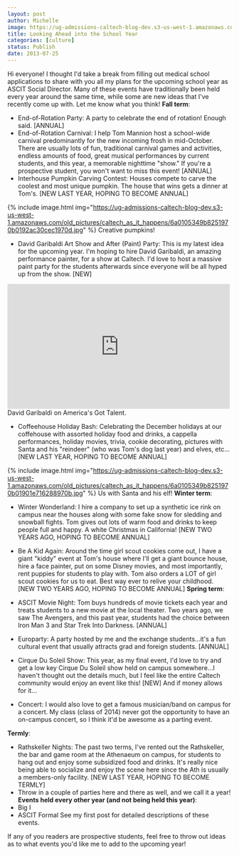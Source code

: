 ```yaml
---
layout: post
author: Michelle
image: https://ug-admissions-caltech-blog-dev.s3-us-west-1.amazonaws.com/old_pictures/caltech_as_it_happens/6a0105349b8251970b0192ac30d037970d.jpg
title: Looking Ahead into the School Year
categories: [culture]
status: Publish
date: 2013-07-25
---
```


Hi everyone!
I thought I'd take a break from filling out medical school applications to share with you all my plans for the upcoming school year as ASCIT Social Director. Many of these events have traditionally been held every year around the same time, while some are new ideas that I've recently come up with. Let me know what you think!
**Fall term**:
+ End-of-Rotation Party: A party to celebrate the end of rotation! Enough said. [ANNUAL]
+ End-of-Rotation Carnival: I help Tom Mannion host a school-wide carnival predominantly for the new incoming frosh in mid-October. There are usually lots of fun, traditional carnival games and activities, endless amounts of food, great musical performances by current students, and this year, a memorable nighttime "show." If you're a prospective student, you won't want to miss this event! [ANNUAL]
+ Interhouse Pumpkin Carving Contest: Houses compete to carve the coolest and most unique pumpkin. The house that wins gets a dinner at Tom's. [NEW LAST YEAR, HOPING TO BECOME ANNUAL]


{% include image.html img="https://ug-admissions-caltech-blog-dev.s3-us-west-1.amazonaws.com/old_pictures/caltech_as_it_happens/6a0105349b8251970b0192ac30cec1970d.jpg" %}
Creative pumpkins!
+ David Garibaldi Art Show and After (Paint) Party: This is my latest idea for the upcoming year. I'm hoping to hire David Garibaldi, an amazing performance painter, for a show at Caltech. I'd love to host a massive paint party for the students afterwards since everyone will be all hyped up from the show. [NEW]
<iframe frameborder="0" height="281" src="https://www.youtube.com/embed/n2GvZHvJ90o?feature=oembed" width="500"></iframe>
David Garibaldi on America's Got Talent.

+ Coffeehouse Holiday Bash: Celebrating the December holidays at our coffehouse with assorted holiday food and drinks, a cappella performances, holiday movies, trivia, cookie decorating, pictures with Santa and his "reindeer" (who was Tom's dog last year) and elves, etc... [NEW LAST YEAR, HOPING TO BECOME ANNUAL]


{% include image.html img="https://ug-admissions-caltech-blog-dev.s3-us-west-1.amazonaws.com/old_pictures/caltech_as_it_happens/6a0105349b8251970b01901e716288970b.jpg" %}
Us with Santa and his elf!
**Winter term**:
+ Winter Wonderland: I hire a company to set up a synthetic ice rink on campus near the houses along with some fake snow for sledding and snowball fights. Tom gives out lots of warm food and drinks to keep people full and happy. A white Christmas in California! [NEW TWO YEARS AGO, HOPING TO BECOME ANNUAL]
+ Be A Kid Again: Around the time girl scout cookies come out, I have a giant "kiddy" event at Tom's house where I'll get a giant bounce house, hire a face painter, put on some Disney movies, and most importantly, rent puppies for students to play with. Tom also orders a LOT of girl scout cookies for us to eat. Best way ever to relive your childhood. [NEW TWO YEARS AGO, HOPING TO BECOME ANNUAL]
**Spring term**:
+ ASCIT Movie Night: Tom buys hundreds of movie tickets each year and treats students to a new movie at the local theater. Two years ago, we saw The Avengers, and this past year, students had the choice between Iron Man 3 and Star Trek Into Darkness. [ANNUAL]
+ Europarty: A party hosted by me and the exchange students...it's a fun cultural event that usually attracts grad and foreign students. [ANNUAL]
+ Cirque Du Soleil Show: This year, as my final event, I'd love to try and get a low key Cirque Du Soleil show held on campus somewhere...I haven't thought out the details much, but I feel like the entire Caltech community would enjoy an event like this! [NEW]
And if money allows for it...

+ Concert: I would also love to get a famous musician/band on campus for a concert. My class (class of 2014) never got the opportunity to have an on-campus concert, so I think it'd be awesome as a parting event.

**Termly**:
+ Rathskeller Nights: The past two terms, I've rented out the Rathskeller, the bar and game room at the Athenaeum on campus, for students to hang out and enjoy some subsidized food and drinks. It's really nice being able to socialize and enjoy the scene here since the Ath is usually a members-only facility. [NEW LAST YEAR, HOPING TO BECOME TERMLY]
+ Throw in a couple of parties here and there as well, and we call it a year!
**Events held every other year (and not being held this year)**:
+ Big I
+ ASCIT Formal
See my first post for detailed descriptions of these events.

If any of you readers are prospective students, feel free to throw out ideas as to what events you'd like me to add to the upcoming year!

